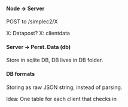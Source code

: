 
#### Node -> Server

POST to /simplec2/X

X: Datapost?
X: clientdata


#### Server -> Perst. Data (db)


Store in sqlite DB, DB lives in DB folder. 


#### DB formats

Storing as raw JSON string, instead of parsing. 

Idea: 
One table for each client that checks in